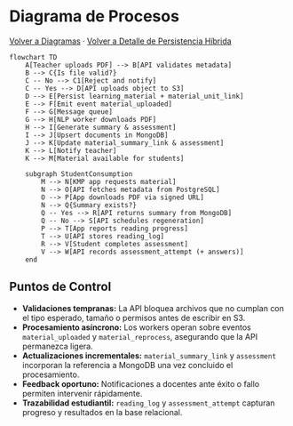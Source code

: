# Diagrama de Procesos

[Volver a Diagramas](./README.md) · [Volver a Detalle de Persistencia Híbrida](../README.md)

```mermaid
flowchart TD
    A[Teacher uploads PDF] --> B[API validates metadata]
    B --> C{Is file valid?}
    C -- No --> C1[Reject and notify]
    C -- Yes --> D[API uploads object to S3]
    D --> E[Persist learning_material + material_unit_link]
    E --> F[Emit event material_uploaded]
    F --> G[Message queue]
    G --> H[NLP worker downloads PDF]
    H --> I[Generate summary & assessment]
    I --> J[Upsert documents in MongoDB]
    J --> K[Update material_summary_link & assessment]
    K --> L[Notify teacher]
    K --> M[Material available for students]

    subgraph StudentConsumption
        M --> N[KMP app requests material]
        N --> O[API fetches metadata from PostgreSQL]
        O --> P[App downloads PDF via signed URL]
        N --> Q{Summary exists?}
        Q -- Yes --> R[API returns summary from MongoDB]
        Q -- No --> S[API schedules regeneration]
        P --> T[App reports reading progress]
        T --> U[API stores reading_log]
        R --> V[Student completes assessment]
        V --> W[API records assessment_attempt (+ answers)]
    end
```

## Puntos de Control

- **Validaciones tempranas:** La API bloquea archivos que no cumplan con el tipo esperado, tamaño o permisos antes de escribir en S3.
- **Procesamiento asíncrono:** Los workers operan sobre eventos `material_uploaded` y `material_reprocess`, asegurando que la API permanezca ligera.
- **Actualizaciones incrementales:** `material_summary_link` y `assessment` incorporan la referencia a MongoDB una vez concluido el procesamiento.
- **Feedback oportuno:** Notificaciones a docentes ante éxito o fallo permiten intervenir rápidamente.
- **Trazabilidad estudiantil:** `reading_log` y `assessment_attempt` capturan progreso y resultados en la base relacional.

